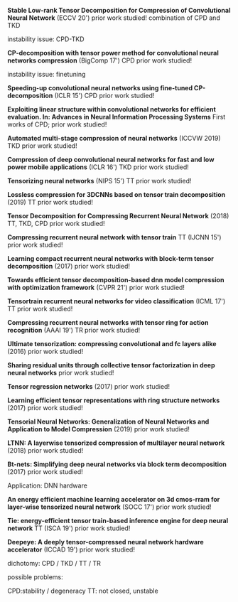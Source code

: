**Stable Low-rank Tensor Decomposition for Compression of Convolutional Neural Network** (ECCV 20')   prior work studied! combination of CPD and TKD

instability issue: CPD-TKD

**CP-decomposition with tensor power method for convolutional neural networks compression** (BigComp 17') CPD prior work studied!

instability issue: finetuning

**Speeding-up convolutional neural networks using fine-tuned CP-decomposition** (ICLR 15') CPD prior work studied!



**Exploiting linear structure within convolutional networks for efficient evaluation. In: Advances in Neural Information Processing Systems** First works of CPD; prior work studied!

**Automated multi-stage compression of neural networks** (ICCVW 2019) TKD prior work studied!

**Compression of deep convolutional neural networks for fast and low power mobile applications** (ICLR 16') TKD prior work studied!

**Tensorizing neural networks** (NIPS 15') TT prior work studied!

**Lossless compression for 3DCNNs based on tensor train decomposition** (2019) TT  prior work studied!

**Tensor Decomposition for Compressing Recurrent Neural Network** (2018) TT, TKD, CPD prior work studied!

**Compressing recurrent neural network with tensor train** TT (IJCNN 15') prior work studied!

**Learning compact recurrent neural networks with block-term tensor decomposition** (2017) prior work studied!

**Towards efficient tensor decomposition-based dnn model compression with optimization framework** (CVPR 21') prior work studied! 

**Tensortrain recurrent neural networks for video classification** (ICML 17') TT prior work studied!

**Compressing recurrent neural networks with tensor ring for action recognition** (AAAI 19') TR prior work studied!

**Ultimate tensorization: compressing convolutional and fc layers alike** (2016) prior work studied!

**Sharing residual units through collective tensor factorization in deep neural networks** prior work studied!

**Tensor regression networks** (2017) prior work studied!

**Learning efficient tensor representations with ring structure networks** (2017) prior work studied!

**Tensorial Neural Networks: Generalization of Neural Networks and Application to Model Compression** (2019) prior work studied!

**LTNN: A layerwise tensorized compression of multilayer neural network** (2018) prior work studied!

**Bt-nets: Simplifying deep neural networks via block term decomposition** (2017) prior work studied!

Application: DNN hardware

**An energy efficient machine learning accelerator on 3d cmos-rram for layer-wise tensorized neural network** (SOCC 17') prior work studied!

**Tie: energy-efficient tensor train-based inference engine for deep neural network** TT (ISCA 19') prior work studied!

**Deepeye: A deeply tensor-compressed neural network hardware accelerator** (ICCAD 19') prior work studied!


dichotomy: CPD / TKD / TT / TR

possible problems:

CPD:stability / degeneracy
TT: not closed, unstable
